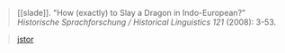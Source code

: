 > [[slade]]. "How (exactly) to Slay a Dragon in Indo-European?" *Historische Sprachforschung / Historical Linguistics 121* (2008): 3-53. 

> [jstor](https://www.jstor.org/stable/41637840)